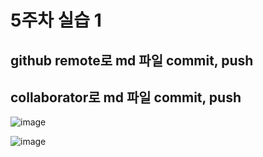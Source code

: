 # 5주차 실습 1

## github remote로 md 파일 commit, push

## collaborator로 md 파일 commit, push  
![image](https://github.com/nice2000rice/repocs/assets/144098833/5065edee-3f5d-4a2f-8292-7b4894baeab1)  

![image](https://github.com/nice2000rice/repocs/assets/144098833/687f157a-9c99-4243-8df3-5c8944b81cb0)  
